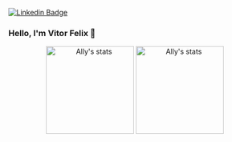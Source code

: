 [![Linkedin Badge](https://img.shields.io/badge/-Vitor_Felix-blue?style=flat-square&logo=Linkedin&logoColor=white&link=https://www.linkedin.com/in/vitor-felix-171baa169)](https://www.linkedin.com/in/vitor-felix-171baa169) 


### Hello, I'm Vitor Felix 👋

<p align="center">
  <span>
    <img src="https://github-readme-stats.vercel.app/api/top-langs?username=VitorFellix&layout=compact&show_icons=true&theme=algolia" alt="Ally's stats" height=175 />
  </span>
  <span>
    <img src="https://github-readme-stats.vercel.app/api?username=VitorFellix&show_icons=true&theme=algolia" alt="Ally's stats" height=175 />
  </span>
</p>

<!--
**VitorFellix/VitorFellix** is a ✨ _special_ ✨ repository because its `README.md` (this file) appears on your GitHub profile.

Here are some ideas to get you started:

- 🔭 I’m currently working on ...
- 🌱 I’m currently learning ...
- 👯 I’m looking to collaborate on ...
- 🤔 I’m looking for help with ...
- 💬 Ask me about ...
- 📫 How to reach me: ...
- 😄 Pronouns: ...
- ⚡ Fun fact: ...
-->
